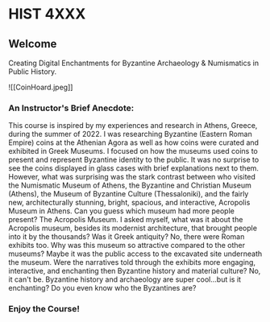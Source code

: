 # HIST 4XXX

## Welcome

Creating Digital Enchantments for Byzantine Archaeology & Numismatics in Public History.

![[CoinHoard.jpeg]]


### An Instructor's Brief Anecdote:

This course is inspired by my experiences and research in Athens, Greece, during the summer of 2022. I was researching Byzantine (Eastern Roman Empire) coins at the Athenian Agora as well as how coins were curated and exhibited in Greek Museums. I focused on how the museums used coins to present and represent Byzantine identity to the public. It was no surprise to see the coins displayed in glass cases with brief explanations next to them. However, what was surprising was the stark contrast between who visited the Numismatic Museum of Athens, the Byzantine and Christian Museum (Athens), the Museum of Byzantine Culture (Thessaloniki), and the fairly new, architecturally stunning, bright, spacious, and interactive, Acropolis Museum in Athens.  Can you guess which museum had more people present?  The Acropolis Museum. I asked myself, what was it about the Acropolis museum, besides its modernist architecture, that brought people into it by the thousands? Was it Greek antiquity? No, there were Roman exhibits too. Why was this museum so attractive compared to the other museums? Maybe it was the public access to the excavated site underneath the museum. Were the narratives told through the exhibits more engaging, interactive, and enchanting then Byzantine history and material culture? No, it can't be. Byzantine history and archaeology are super cool...but is it enchanting? Do you even know who the Byzantines are?

### Enjoy the Course!

